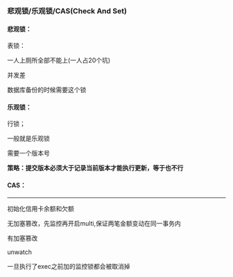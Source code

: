 ### 悲观锁/乐观锁/CAS(Check And Set)

#### 悲观锁：

表锁：

一人上厕所全部不能上(一人占20个坑)

并发差

数据库备份的时候需要这个锁



#### 乐观锁：

行锁；

一般就是乐观锁

需要一个版本号

**策略：提交版本必须大于记录当前版本才能执行更新，等于也不行**

#### CAS：

---

初始化信用卡余额和欠额

无加塞篡改，先监控再开启multi,保证两笔金额变动在同一事务内

有加塞篡改

unwatch

一旦执行了exec之前加的监控锁都会被取消掉